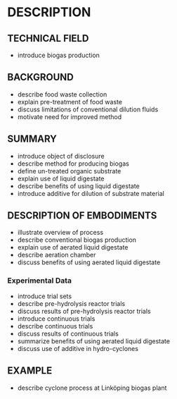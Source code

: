 # DESCRIPTION

## TECHNICAL FIELD

- introduce biogas production

## BACKGROUND

- describe food waste collection
- explain pre-treatment of food waste
- discuss limitations of conventional dilution fluids
- motivate need for improved method

## SUMMARY

- introduce object of disclosure
- describe method for producing biogas
- define un-treated organic substrate
- explain use of liquid digestate
- describe benefits of using liquid digestate
- introduce additive for dilution of substrate material

## DESCRIPTION OF EMBODIMENTS

- illustrate overview of process
- describe conventional biogas production
- explain use of aerated liquid digestate
- describe aeration chamber
- discuss benefits of using aerated liquid digestate

### Experimental Data

- introduce trial sets
- describe pre-hydrolysis reactor trials
- discuss results of pre-hydrolysis reactor trials
- introduce continuous trials
- describe continuous trials
- discuss results of continuous trials
- summarize benefits of using aerated liquid digestate
- discuss use of additive in hydro-cyclones

## EXAMPLE

- describe cyclone process at Linköping biogas plant

